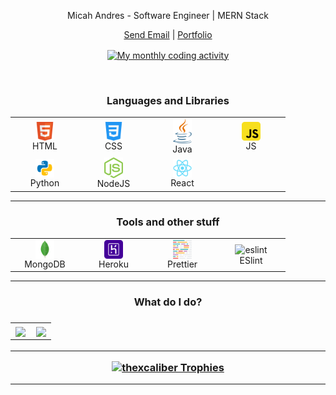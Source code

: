 <p align="center">Micah Andres - Software Engineer | MERN Stack</p>

<p align="center">
	<a href="mailto:limbo.linux.dev@gmail.com" target="_blank" align="center">Send Email</a> |
	<a href="https://mandres2.github.io/SDE_Portfolio.io/" target="_blank" align="center">Portfolio</a> <!-- |
</p>

<h3 align="center">Connect with me</h3>
<p align="center">
</p>
<hr />

<!-- Streak -->
<!--
<p align="center">
<a href="#NoRoute">
<img align="center" src="https://github-readme-streak-stats-production.up.railway.app/?user=devhiteshk&theme=tokyonight&hide_border=true&date_format=M%20j%5B%2C%20Y%5D&stroke=DDDDDD&ring=DD9F12&fire=DD2727&currStreakNum=BDDD19&sideNums=DDDDDD&sideLabels=96DD52&currStreakLabel=74DDCF&dates=DDDDDD&background=0D1117" alt="My Git stats" />
</a>
</p>
 -->

<!-- Activity graph -->
<p align="center">
<a href="#NoRoute">
<img align="center" src="https://activity-graph-devhk.herokuapp.com/graph?username=mandres2&theme=holi-theme&bg_color=0D1117&color=ffffff&point=ffffff&line=15f4ee&custom_title=Last%20month%20GitHub%20activity&hide_border=true&area=true%22%20alt=%22My%20monthly%20coding%20activity%22" alt="My monthly coding activity" />
</a>
</p>

<br />

<h3 align="center">Languages and Libraries</h3>
	<p align="center">
	<table align="center">
		<tr align="center">
			<td align="center" width="96">
				<img align="center" alt="HTML5" width="30px" src="./blobs/language/html.svg" />
				<br />HTML
			</td>
			<td align="center" width="96">
				<img align="center" alt="CSS3" width="30px" src="./blobs/language/css.svg" />
				<br />CSS
			</td>
			<td align="center" width="96">
				<img align="center" alt="Java" width="30px" src="./blobs/language/java.svg" />
				<br />Java
			</td>
			<td align="center" width="96">
				<img align="center" alt="JS" width="30px" src="./blobs/language/javascript-rounded.svg" />
				<br />JS
			</td>
		<tr align="center">
			<td align="center" width="96">
				<img align="center" alt="Python" width="30px" src="./blobs/language/python.svg" />
				<br />Python
			</td>
			<td align="center" width="96">
				<img align="center" alt="NodeJS" width="30px" src="./blobs/libraries/nodejs.svg" />
				<br />NodeJS
			</td>
			<td align="center" width="96">
				<img align="center" alt="React" width="30px" src="./blobs/libraries/react.svg" />
				<br />React
			</td>
		</tr>
	</table>
	</p><hr>
	<h3 align="center">Tools and other stuff</h3>
	<p align="center">
	<table align="center">
		<tr align="center">
			<td align="center" width="96">
				<img align="center" alt="mongodb" width="30px" src="./blobs/tools/mongodb.svg" />
				<br />MongoDB
			</td>
			<td align="center" width="96">
				<img align="center" alt="heroku" width="30px" src="./blobs/tools/heroku.svg" />
				<br />Heroku
			</td>
			<td align="center" width="96">
				<img align="center" alt="prettier" width="30px" src="./blobs/tools/prettier.svg" />
				<br />Prettier
			</td>
			<td align="center" width="96">
				<img align="center" alt="eslint" width="30px" src="./blobs/tools/eslint.svg" />
				<br />ESlint
			</td>
		</tr>
	</table>
	</p>
	<hr />

<h3 align="center">What do I do?<h3>
	<table align="center">
		<tr>
		<td align="center">
		 <a href="#go-nowhere">
			<img align="center" src="https://github-readme-stats-thexcaliber.vercel.app/api/wakatime?username=mandres2&theme=calm_cus&bg_color=0D1117&hide_border=true&langs_count=10&v=1">
			</a>
		</td>
		<td align="center">
		 <a href="#go-nowhere">
			<img align="center" src="https://github-readme-stats-thexcaliber.vercel.app/api/top-langs/?username=mandres2&langs_count=10&layout=compact&theme=calm_cus&bg_color=0D1117&hide_border=true">
			</a>
		</td>
	</table>
<hr />

<!-- Trophies -->
<p align="center">
<a href="#NoRoute"><div align="center"><img src="https://github-profile-trophy.vercel.app/?username=mandres2&theme=radical&no-frame=true&row=1&column=5&bg_color=0D1117" alt="thexcaliber Trophies" /></div></a></p>
<hr />
